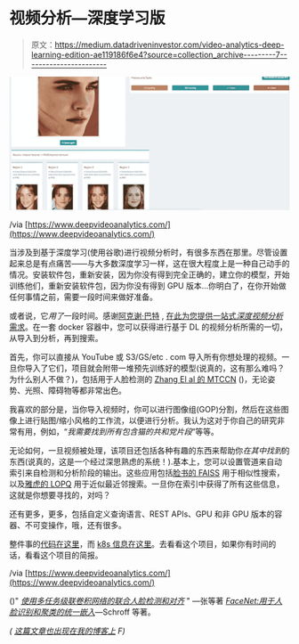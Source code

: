 # 视频分析—深度学习版

> 原文：<https://medium.datadriveninvestor.com/video-analytics-deep-learning-edition-ae119186f6e4?source=collection_archive---------7----------------------->

![](img/2bd31f4cfdfc2909a9c470d3a8f7a0dc.png)

/via [https://www.deepvideoanalytics.com/](https://www.deepvideoanalytics.com/)

当涉及到基于深度学习(使用谷歌)进行视频分析时，有很多东西在那里。尽管设置起来总是有点痛苦——与大多数深度学习一样，这在很大程度上是一种自己动手的情况。安装软件包，重新安装，因为你没有得到完全正确的，建立你的模型，开始训练他们，重新安装软件包，因为你没有得到 GPU 版本…你明白了，在你开始做任何事情之前，需要一段时间来做好准备。

或者说，它*用了*一段时间。感谢[阿克谢·巴特](http://www.akshaybhat.com/) , [在此为您提供一站式*深度视频分析*需求](https://www.deepvideoanalytics.com/)。在一套 docker 容器中，您可以获得进行基于 DL 的视频分析所需的一切，从导入到分析，再到搜索。

首先，你可以直接从 YouTube 或 S3/GS/etc . com 导入所有你想处理的视频。一旦你导入了它们，项目就会附带一堆预先训练好的模型(说真的，这有那么难吗？为什么别人不做？)，包括用于人脸检测的
[Zhang El al 的 MTCCN](https://kpzhang93.github.io/MTCNN_face_detection_alignment/index.html) ()，无论姿势、光照、障碍物等都非常出色。

我喜欢的部分是，当你导入视频时，你可以进行图像组(GOP)分割，然后在这些图像上进行贴图/缩小风格的工作流，以便进行分析。我认为这对于你自己的研究非常有用，例如，“*我需要找到所有包含猫的共和党片段*”等等。

无论如何，一旦视频被处理，该项目还包括各种有趣的东西来帮助你*在其中找到*的东西(说真的，这是一个经过深思熟虑的系统！).基本上，您可以设置管道来自动索引来自检测和分析阶段的输出。这些应用包括[脸书的 FAISS](https://github.com/facebookresearch/faiss) 用于相似性搜索，以及[雅虎的 LOPQ](https://github.com/yahoo/lopq) 用于近似最近邻搜索。一旦你在索引中获得了所有这些信息，这就是你想要寻找的，对吗？

还有更多，更多，包括自定义查询语言、REST APIs、GPU 和非 GPU 版本的容器、不可变操作，哦，还有很多。

整件事的[代码在这里](https://github.com/akshayubhat/deepvideoanalytics)，而 [k8s 信息在这里](https://github.com/AKSHAYUBHAT/DeepVideoAnalytics/tree/master/deploy/compose)。去看看这个项目，如果你有时间的话，看看这个项目的简报。

/via [https://www.deepvideoanalytics.com/](https://www.deepvideoanalytics.com/)

()" [*使用多任务级联卷积网络的联合人脸检测和对齐*](https://kpzhang93.github.io/MTCNN_face_detection_alignment/index.html) " —张等著
[*FaceNet:用于人脸识别和聚类的统一嵌入*](https://www.cv-foundation.org/openaccess/content_cvpr_2015/papers/Schroff_FaceNet_A_Unified_2015_CVPR_paper.pdf)—Schroff 等著。

*(* [*这篇文章也出现在我的博客上*](https://dieswaytoofast.blogspot.com/2018/09/video-analyticsdeep-learning-edition.html) *F)*